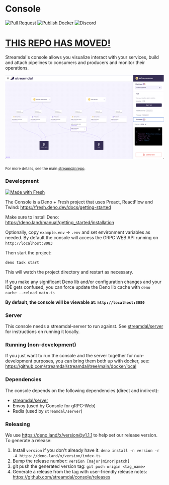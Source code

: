 # Console

[![Pull Request](https://github.com/streamdal/console/actions/workflows/pr.yml/badge.svg)](https://github.com/streamdal/console/actions/workflows/pr.yml)
[![Publish Docker](https://github.com/streamdal/console/actions/workflows/release.yml/badge.svg)](https://github.com/streamdal/console/actions/workflows/release.yml)
[![Discord](https://img.shields.io/badge/Community-Discord-4c57e8.svg)](https://discord.gg/streamdal)

# [THIS REPO HAS MOVED!](https://github.com/streamdal/streamdal)

Streamdal's console allows you visualize interact with your services, build and
attach pipelines to consumers and producers and monitor their operations.

![Console](./console-screenshot.png)

<sub>For more details, see the main
[streamdal repo](https://github.com/streamdal/streamdal).</sub>

### Development

[![Made with Fresh](https://fresh.deno.dev/fresh-badge.svg)](https://fresh.deno.dev)

The Console is a Deno + Fresh project that uses Preact, ReactFlow and Twind:
https://fresh.deno.dev/docs/getting-started

Make sure to install Deno: https://deno.land/manual/getting_started/installation

Optionally, copy `example.env` -> `.env` and set environment variables as
needed. By default the console will access the GRPC WEB API running on
`http://localhost:8083`

Then start the project:

```
deno task start
```

This will watch the project directory and restart as necessary.

If you make any significant Deno lib and/or configuration changes and your IDE
gets confused, you can force update the Deno lib cache with
`deno cache --reload main.ts`

**By default, the console will be viewable at: `http://localhost:8080`**

### Server

This console needs a streamdal-server to run against. See
[streamdal/server](https://github.com/streamdal/server) for instructions on
running it locally.

### Running (non-development)

If you just want to run the console and the server together for non-development
purposes, you can bring them both up with docker, see:
https://github.com/streamdal/streamdal/tree/main/docker/local

### Dependencies

The console depends on the following dependencies (direct and indirect):

- [streamdal/server](https://github.com/streamdal/server)
- Envoy (used by Console for gRPC-Web)
- Redis (used by `streamdal/server`)

### Releasing

We use https://deno.land/x/version@v1.1.1 to help set our release version. To
generate a release:

1. Install `version` if you don't already have it:
   `deno install -n version -r -A https://deno.land/x/version/index.ts`
2. Bump the release number: `version [major|minor|patch]`
3. git push the generated version tag: `git push origin <tag_name>`
4. Generate a release from the tag with user-friendly release notes:
   https://github.com/streamdal/console/releases
